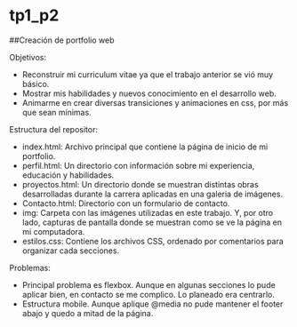 # tp1_p2

##Creación de portfolio web

Objetivos:
- Reconstruir mi curriculum vitae ya que el trabajo anterior se vió muy básico.
- Mostrar mis habilidades y nuevos conocimiento en el desarrollo web.
- Animarme en crear diversas transiciones y animaciones en css, por más que sean mínimas.

Estructura del repositor:
- index.html: Archivo principal que contiene la página de inicio de mi portfolio.
- perfil.html: Un directorio con información sobre mi experiencia, educación y habilidades.
- proyectos.html: Un directorio donde se muestran distintas obras desarrolladas durante la carrera aplicadas en una galeria de imágenes.
- Contacto.html: Directorio con un formulario de contacto.
- img: Carpeta con las imágenes utilizadas en este trabajo. Y, por otro lado, capturas de pantalla donde se muestran como se ve la página en mi computadora.
- estilos.css: Contiene los archivos CSS, ordenado por comentarios para organizar cada secciones.

Problemas:
- Principal problema es flexbox. Aunque en algunas secciones lo pude aplicar bien, en contacto se me complico. Lo planeado era centrarlo.
- Estructura mobile. Aunque aplique @media no pude mantener el footer abajo y quedo a mitad de la página. 
